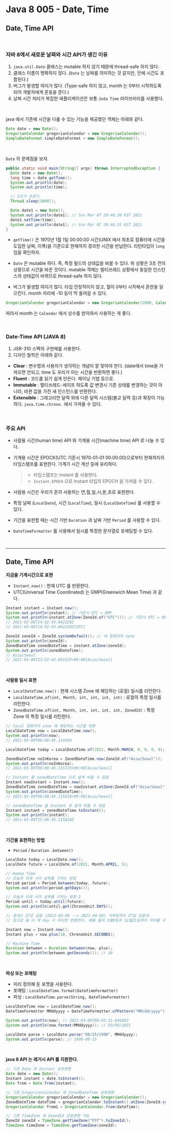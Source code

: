 # Java 8 005 - Date, Time





## Date, Time API

<br />

### 자바 8에서 새로운 날짜와 시간 API가 생긴 이유

1. `java.util.Date` 클래스는 mutable 하지 않기 때문에 thread-safe 하지 않다.
2. 클래스 이름이 명확하지 않다. (`Date` 는 날짜를 의미하는 것 같지만, 안에 시간도 포함된다.)
3. 버그가 발생할 여지가 많다. (Type-safe 하지 않고, month 는 0부터 시작하도록 되어 개발자에게 혼동을 준다.)
4. 날짜 시간 처리가 복잡한 애플리케이션은 보통 `Joda Time` 라이브러리를 사용했다.

<br />

java 에서 기존에 시간을 다룰 수 있는 기능을 제공했던 객체는 아래와 같다.

```java
Date date = new Date();
GregorianCalendar gregorianCalendar = new GregorianCalendar();
SimpleDateFormat simpleDateFormat = new SimpleDateFormat();
```

<br />

 `Date` 의 문제점을 보자.

```java
public static void main(String[] args) throws InterruptedException {
  Date date = new Date();
  long time = date.getTime();
  System.out.println(date);
  System.out.println(time);

  // 3초가 흐른다.
  Thread.sleep(3000l);

  Date date1 = new Date();
  System.out.println(date1); // Sun Mar 07 20:46:38 KST 2021
  date1.setTime(time);
  System.out.println(date1); // Sun Mar 07 20:46:35 KST 2021
}
```

* `getTime()` 은 1970년 1월 1일 00:00:00 시간(UNIX 에서 최초로 컴퓨터에 시간을 도입한 날짜, 이폭)을 기준으로 현재까지 경과한 시간을 반납한다. 리턴타입이 `long` 임을 확인하자.

* `Date` 은 mutable 하다. 즉, 특정 필드의 상태값을 바꿀 수 있다. 위 상황은 3초 전의 상황으로 시간을 바꾼 것이다. mutable 객체는 멀티쓰레드 상황에서 동일한 인스턴스의 상태값이 바뀌므로 thread-safe 하지 않다.
* 버그가 발생할 여지가 많다. 타입 안정적이지 않고, 월이 0부터 시작해서 혼란을 일으킨다. month 자리에 -10 등이 막 들어갈 수 있다.

```java
GregorianCalendar gregorianCalendar = new GregorianCalendar(2000, Calendar.JANUARY, 1);
```

따라서 month 는 `Calendar` 에서 상수를 받아와서 사용하는 게 좋다.

<br />

### Date-Time API (JAVA 8)

1. JSR-310 스팩의 구현체를 사용한다.
2. 디자인 철학은 아래와 같다.

* **Clear** : 변수명과 사용자가 생각하는 개념이 잘 맞아야 한다. (date에서 time을 가져오면 안되고, time 도 우리가 아는 시간을 반환하면 좋다.)
* **Fluent** : 코드를 읽기 쉽게 만든다. 체이닝 기법 등으로.
* **Immutable** : 멀티쓰레드-세이프 하도록 값 변경시 기존 상태를 변경하는 것이 아니라, 바뀐 값을 가진 새 인스턴스를 반환한다.
* **Extensible** : 그레고리안 달력 외에 다른 달력 시스템(불교 달력 등)과 확장이 가능하다. `java.time.chrono.` 에서 가져올 수 있다.

<br />

### 주요 API

* 사람용 시간(human time) API 와 기계용 시간(machine time) API 로 나눌 수 있다.

* 기계용 시간은 EPOCK(UTC 기준시 1970-01-01 00:00:00)으로부터 현재까지의 타임스탬프를 표현한다. 기계가 시간 계산 등에 유리하다.

  > * 타임스탬프는 instant 를 사용한다.
  > * `Instant.EPOCH` 으로 Instant 타입의 EPOCH 을 가져올 수 있다.

* 사람용 시간은 우리가 흔히 사용하는 연,월,일,시,분,초로 표현한다.

* 특정 날짜 (`LocalDate`), 시간 (`LocalTime`), 일시 (`LocalDateTime`) 를 사용할 수 있다.

* 기간을 표현할 때는 시간 기반 `Duration` 과 날짜 기반 `Period` 를 사용할 수 있다.

* `DateTimeFormatter` 를 사용해서 일시를 특정한 문자열로 포매팅할 수 있다.



<br />

---

## Date, Time API



**지금을 기계시간으로 표현**

* `Instant.now()` : 현재 UTC 를 반환한다.
* UTC(Universal Time Coordinated) 는 GMP(Greenwich Mean Time) 과 같다.

```java
Instant instant = Instant.now();
System.out.println(instant); // 기준시 UTC = GMP
System.out.println(instant.atZone(ZoneId.of("UTC"))); // 기준시 UTC = GMP
// 2021-03-08T14:52:43.842229Z
// 2021-03-08T14:52:43.842229Z[UTC]

ZoneId zoneId = ZoneId.systemDefault(); // 내 컴퓨터의 zone
System.out.println(zoneId); 
ZonedDateTime zonedDateTime = instant.atZone(zoneId); 
System.out.println(zonedDateTime);
// Asia/Seoul
// 2021-03-08T23:52:43.842229+09:00[Asia/Seoul]
```

<br />

**사람용 일시 표현**

* `LocalDateTime.now()` : 현재 시스템 Zone 에 해당하는 (로컬) 일시를 리턴한다.
* `LocalDateTime.of(int, Month, int, int, int, int)` : 로컬의 특정 일시를 리턴한다.
* `ZonedDateTime.of(int, Month, int, int, int, int, ZonedId)` : 특정 Zone 의 특정 일시를 리턴한다.

```java
// local 컴퓨터의 zone 에 해당하는 시간을 반환
LocalDateTime now = LocalDateTime.now();
System.out.println(now);
// 2021-03-09T00:00:45.114564

LocalDateTime today = LocalDateTime.of(2021, Month.MARCH, 8, 0, 0, 0); // 시간 생성 가능

ZonedDateTime noInKorea = ZonedDateTime.now(ZoneId.of("Asia/Seoul"));
System.out.println(noInKorea);
// 2021-03-09T00:00:45.115725+09:00[Asia/Seoul]

// Instant 를 zonedDateTime 으로 쉽게 바꿀 수 있음
Instant nowInstant = Instant.now();
ZonedDateTime zonedDateTime = nowInstant.atZone(ZoneId.of("Asia/Seoul"));
System.out.println(zonedDateTime);
// 2021-03-09T00:00:45.115810+09:00[Asia/Seoul]

// zonedDateTime 을 Instant 로 쉽게 바꿀 수 있음
Instant instant = zonedDateTime.toInstant(); 
System.out.println(instant);
// 2021-03-08T15:00:45.115810Z
```

<br />

**기간을 표현하는 방법**

* `Period` / `Duration` `.between()`

```java
LocalDate today = LocalDate.now();
LocalDate future = LocalDate.of(2021, Month.APRIL, 5);

// Human Time
// 오늘과 미래 사이 날짜를 구하는 방법
Period period = Period.between(today, future);
System.out.println(period.getDays());

// 오늘과 미래 사이 날짜를 구하는 방법 2
Period until = today.until(future);
System.out.println(until.get(ChronoUnit.DAYS));

// 결과는 27로 같음 (2021-03-09 --> 2021-04-05) 식목일까지 27일 남았네.
// 참고로 둘 다 딱 day 수 차이만 반환한다. 예를 들어 3월9일과 12월25일까지 차이를 구하면 16이 나온다.
```

```java
Instant now = Instant.now();
Instant plus = now.plus(10, ChronoUnit.SECONDS);

// Machine Time
Duration between = Duration.between(now, plus);
System.out.println(between.getSeconds()); // 10
```

<br />

**파싱 또는 포매팅**

* 미리 정의해 둔 포맷을 사용한다.
* 포매팅 : `LocalDateTime.format(DateTimeFormatter)`
* 파싱 : `LocalDateTime.parse(String, DateTimeFormatter)`

```java
LocalDateTime now = LocalDateTime.now();
DateTimeFormatter MMddyyyy = DateTimeFormatter.ofPattern("MM/dd/yyyy");

System.out.println(now); // 2021-03-09T00:45:31.646002
System.out.println(now.format(MMddyyyy)); // 03/09/2021

LocalDate parse = LocalDate.parse("08/15/1998", MMddyyyy);
System.out.println(parse); // 1998-08-15
```

<br />

**java 8 API 는 레거시 API 를 지원한다.**

```java
// 기존 Date 와 Instant 상호변환
Date date = new Date();
Instant instant = date.toInstant();
Date from = Date.from(instant);

// 기존 GregorianCalendar 와 ZonedDateTime 상호변환
GregorianCalendar gregorianCalendar = new GregorianCalendar();
ZonedDateTime dateTime = gregorianCalendar.toInstant().atZone(ZoneId.systemDefault());
GregorianCalendar from1 = GregorianCalendar.from(dateTime);

// 기존 TimeZone 과 ZonedId 상호변환 가능
ZoneId zoneId = TimeZone.getTimeZone("PST").toZoneId();
TimeZone timeZone = TimeZone.getTimeZone(zoneId);
```

